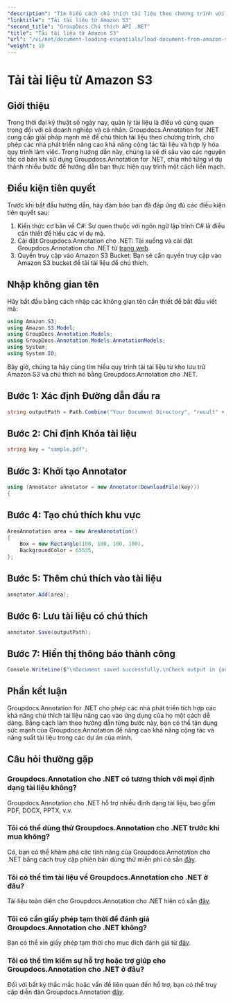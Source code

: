 ```yaml
---
"description": "Tìm hiểu cách chú thích tài liệu theo chương trình với Groupdocs.Annotation cho .NET. Hướng dẫn từng bước để tích hợp liền mạch."
"linktitle": "Tải tài liệu từ Amazon S3"
"second_title": "GroupDocs.Chú thích API .NET"
"title": "Tải tài liệu từ Amazon S3"
"url": "/vi/net/document-loading-essentials/load-document-from-amazon-s3/"
"weight": 10
---
```


# Tải tài liệu từ Amazon S3

## Giới thiệu
Trong thời đại kỹ thuật số ngày nay, quản lý tài liệu là điều vô cùng quan trọng đối với cả doanh nghiệp và cá nhân. Groupdocs.Annotation for .NET cung cấp giải pháp mạnh mẽ để chú thích tài liệu theo chương trình, cho phép các nhà phát triển nâng cao khả năng cộng tác tài liệu và hợp lý hóa quy trình làm việc. Trong hướng dẫn này, chúng ta sẽ đi sâu vào các nguyên tắc cơ bản khi sử dụng Groupdocs.Annotation for .NET, chia nhỏ từng ví dụ thành nhiều bước để hướng dẫn bạn thực hiện quy trình một cách liền mạch.
## Điều kiện tiên quyết
Trước khi bắt đầu hướng dẫn, hãy đảm bảo bạn đã đáp ứng đủ các điều kiện tiên quyết sau:
1. Kiến thức cơ bản về C#: Sự quen thuộc với ngôn ngữ lập trình C# là điều cần thiết để hiểu các ví dụ mã.
2. Cài đặt Groupdocs.Annotation cho .NET: Tải xuống và cài đặt Groupdocs.Annotation cho .NET từ [trang web](https://releases.groupdocs.com/annotation/net/).
3. Quyền truy cập vào Amazon S3 Bucket: Bạn sẽ cần quyền truy cập vào Amazon S3 bucket để tải tài liệu để chú thích.

## Nhập không gian tên
Hãy bắt đầu bằng cách nhập các không gian tên cần thiết để bắt đầu viết mã:

```csharp
using Amazon.S3;
using Amazon.S3.Model;
using GroupDocs.Annotation.Models;
using GroupDocs.Annotation.Models.AnnotationModels;
using System;
using System.IO;
```


Bây giờ, chúng ta hãy cùng tìm hiểu quy trình tải tài liệu từ kho lưu trữ Amazon S3 và chú thích nó bằng Groupdocs.Annotation cho .NET.
## Bước 1: Xác định Đường dẫn đầu ra
```csharp
string outputPath = Path.Combine("Your Document Directory", "result" + Path.GetExtension("input.pdf"));
```
## Bước 2: Chỉ định Khóa tài liệu
```csharp
string key = "sample.pdf";
```
## Bước 3: Khởi tạo Annotator
```csharp
using (Annotator annotator = new Annotator(DownloadFile(key)))
{
```
## Bước 4: Tạo chú thích khu vực
```csharp
AreaAnnotation area = new AreaAnnotation()
{
    Box = new Rectangle(100, 100, 100, 100),
    BackgroundColor = 65535,
};
```
## Bước 5: Thêm chú thích vào tài liệu
```csharp
annotator.Add(area);
```
## Bước 6: Lưu tài liệu có chú thích
```csharp
annotator.Save(outputPath);
```
## Bước 7: Hiển thị thông báo thành công
```csharp
Console.WriteLine($"\nDocument saved successfully.\nCheck output in {outputPath}.");
```

## Phần kết luận
Groupdocs.Annotation for .NET cho phép các nhà phát triển tích hợp các khả năng chú thích tài liệu nâng cao vào ứng dụng của họ một cách dễ dàng. Bằng cách làm theo hướng dẫn từng bước này, bạn có thể tận dụng sức mạnh của Groupdocs.Annotation để nâng cao khả năng cộng tác và năng suất tài liệu trong các dự án của mình.
## Câu hỏi thường gặp
### Groupdocs.Annotation cho .NET có tương thích với mọi định dạng tài liệu không?
Groupdocs.Annotation cho .NET hỗ trợ nhiều định dạng tài liệu, bao gồm PDF, DOCX, PPTX, v.v.
### Tôi có thể dùng thử Groupdocs.Annotation cho .NET trước khi mua không?
Có, bạn có thể khám phá các tính năng của Groupdocs.Annotation cho .NET bằng cách truy cập phiên bản dùng thử miễn phí có sẵn [đây](https://releases.groupdocs.com/).
### Tôi có thể tìm tài liệu về Groupdocs.Annotation cho .NET ở đâu?
Tài liệu toàn diện cho Groupdocs.Annotation cho .NET hiện có sẵn [đây](https://tutorials.groupdocs.com/annotation/net/).
### Tôi có cần giấy phép tạm thời để đánh giá Groupdocs.Annotation cho .NET không?
Bạn có thể xin giấy phép tạm thời cho mục đích đánh giá từ [đây](https://purchase.groupdocs.com/temporary-license/).
### Tôi có thể tìm kiếm sự hỗ trợ hoặc trợ giúp cho Groupdocs.Annotation cho .NET ở đâu?
Đối với bất kỳ thắc mắc hoặc vấn đề liên quan đến hỗ trợ, bạn có thể truy cập diễn đàn Groupdocs.Annotation [đây](https://forum.groupdocs.com/c/annotation/10).